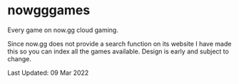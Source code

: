 # nowgggames
Every game on now.gg cloud gaming.

Since now.gg does not provide a search function on its website I have made this so you can index all the games available.
Design is early and subject to change.

Last Updated: 09 Mar 2022
